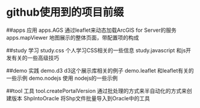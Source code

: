 # github使用到的项目前缀

##apps 应用
apps.AGS 通过leaflet来动态加载ArcGIS for Server的服务
apps.mapViewer 地图展示的整体页面，带配置项的构成


##study 学习
study.css 个人学习CSS相关的一些信息
study.javascript 和js开发有关的一些高级技巧

##demo 实践 
demo.d3 d3这个展示库相关的例子
demo.leaflet 和leaflet有关的一些示例
demo.nodejs 使用 nodejs的一些示例

##tool 工具
tool.createPortalVersion 通过批处理的方式来半自动化的方式来创建版本
ShpIntoOracle 将Shp文件批量导入到Oracle中的工具